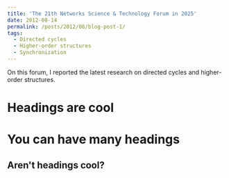```yaml
---
title: 'The 21th Networks Science & Technology Forum in 2025'
date: 2012-08-14
permalink: /posts/2012/08/blog-post-1/
tags:
  - Directed cycles
  - Higher-order structures
  - Synchronization
---
```


On this forum, I reported the latest research on directed cycles and higher-order structures.

Headings are cool
======

You can have many headings
======

Aren't headings cool?
------
